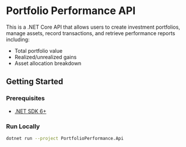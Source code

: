 # Portfolio Performance API

This is a .NET Core API that allows users to create investment portfolios, manage assets, record transactions, and retrieve performance reports including:
- Total portfolio value
- Realized/unrealized gains
- Asset allocation breakdown

## Getting Started

### Prerequisites
- [.NET SDK 6+](https://dotnet.microsoft.com/download/dotnet/6.0 )

### Run Locally
```bash
dotnet run --project PortfolioPerformance.Api